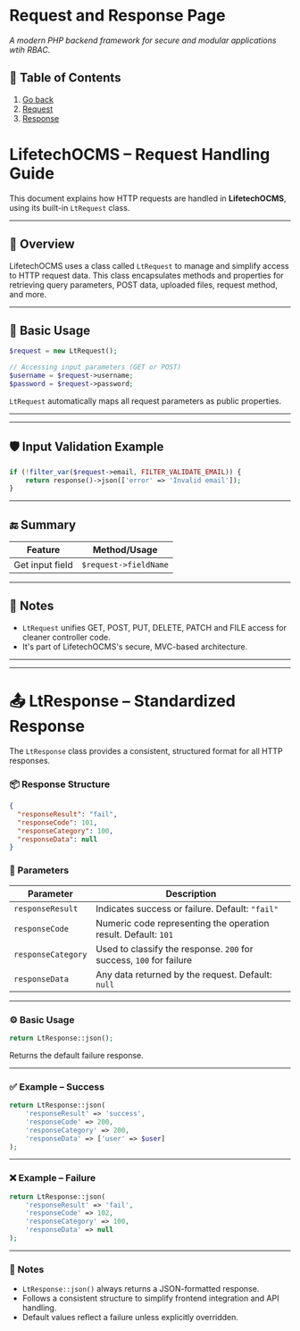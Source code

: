 
# Request and Response Page 
_A modern PHP backend framework for secure and modular applications wtih RBAC._

## 📖 Table of Contents  
1. [Go back](readme.md) 
1. [Request](#lifetechocms--request-handling-guide)
1. [Response](#-ltresponse--standardized-response)

# LifetechOCMS – Request Handling Guide

This document explains how HTTP requests are handled in **LifetechOCMS**, using its built-in `LtRequest` class.

---

## 🚀 Overview

LifetechOCMS uses a class called `LtRequest` to manage and simplify access to HTTP request data. This class encapsulates methods and properties for retrieving query parameters, POST data, uploaded files, request method, and more.

---

## 🧱 Basic Usage

```php
$request = new LtRequest();

// Accessing input parameters (GET or POST)
$username = $request->username;
$password = $request->password;
```

`LtRequest` automatically maps all request parameters as public properties.

---

---

## 🛡 Input Validation Example

```php
if (!filter_var($request->email, FILTER_VALIDATE_EMAIL)) {
    return response()->json(['error' => 'Invalid email']);
}
```

---

## 🔚 Summary

| Feature                 | Method/Usage                     |
|------------------------|----------------------------------|
| Get input field        | `$request->fieldName`            |
---

## 📌 Notes

- `LtRequest` unifies GET, POST, PUT, DELETE, PATCH and FILE access for cleaner controller code.
- It's part of LifetechOCMS's secure, MVC-based architecture.

--- 
 
---

# 📤 LtResponse – Standardized Response

The `LtResponse` class provides a consistent, structured format for all HTTP responses.

### 📦 Response Structure

```json
{
  "responseResult": "fail",
  "responseCode": 101,
  "responseCategory": 100,
  "responseData": null
}
```

### 🔑 Parameters

| Parameter           | Description                                                                 |
|---------------------|-----------------------------------------------------------------------------|
| `responseResult`    | Indicates success or failure. Default: `"fail"`                             |
| `responseCode`      | Numeric code representing the operation result. Default: `101`              |
| `responseCategory`  | Used to classify the response. `200` for success, `100` for failure         |
| `responseData`      | Any data returned by the request. Default: `null`                           |

---

### ⚙️ Basic Usage

```php
return LtResponse::json();
```

Returns the default failure response.

---

### ✅ Example – Success

```php
return LtResponse::json(
    'responseResult' => 'success',
    'responseCode' => 200,
    'responseCategory' => 200,
    'responseData' => ['user' => $user]
);
```

---

### ❌ Example – Failure

```php
return LtResponse::json(
    'responseResult' => 'fail',
    'responseCode' => 102,
    'responseCategory' => 100,
    'responseData' => null
);
```

---

### 📌 Notes

- `LtResponse::json()` always returns a JSON-formatted response.
- Follows a consistent structure to simplify frontend integration and API handling.
- Default values reflect a failure unless explicitly overridden.
